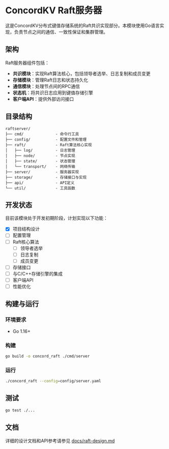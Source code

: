 # ConcordKV Raft服务器

这是ConcordKV分布式键值存储系统的Raft共识实现部分。本模块使用Go语言实现，负责节点之间的通信、一致性保证和集群管理。

## 架构

Raft服务器组件包括：

- **共识模块**：实现Raft算法核心，包括领导者选举、日志复制和成员变更
- **存储模块**：管理Raft日志和状态持久化
- **通信模块**：处理节点间的RPC通信
- **状态机**：将共识日志应用到键值存储引擎
- **客户端API**：提供外部访问接口

## 目录结构

```
raftserver/
├── cmd/              - 命令行工具
├── config/           - 配置文件和管理
├── raft/             - Raft算法核心实现
│   ├── log/          - 日志管理
│   ├── node/         - 节点实现
│   ├── state/        - 状态管理
│   └── transport/    - 网络传输
├── server/           - 服务器实现
├── storage/          - 存储接口与实现
├── api/              - API定义
└── util/             - 工具函数
```

## 开发状态

目前该模块处于开发初期阶段，计划实现以下功能：

- [x] 项目结构设计
- [ ] 配置管理
- [ ] Raft核心算法
  - [ ] 领导者选举
  - [ ] 日志复制
  - [ ] 成员变更
- [ ] 存储接口
- [ ] 与C/C++存储引擎的集成
- [ ] 客户端API
- [ ] 性能优化

## 构建与运行

### 环境要求

- Go 1.16+

### 构建

```bash
go build -o concord_raft ./cmd/server
```

### 运行

```bash
./concord_raft --config=config/server.yaml
```

## 测试

```bash
go test ./...
```

## 文档

详细的设计文档和API参考请参见 [docs/raft-design.md](../docs/raft-design.md) 